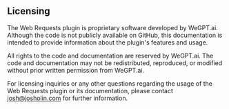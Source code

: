 ## Licensing

The Web Requests plugin is proprietary software developed by WeGPT.ai. Although the code is not publicly available on GitHub, this documentation is intended to provide information about the plugin's features and usage.

All rights to the code and documentation are reserved by WeGPT.ai. The code and documentation may not be redistributed, reproduced, or modified without prior written permission from WeGPT.ai.

For licensing inquiries or any other questions regarding the usage of the Web Requests plugin or its documentation, please contact josh@josholin.com for further information.
